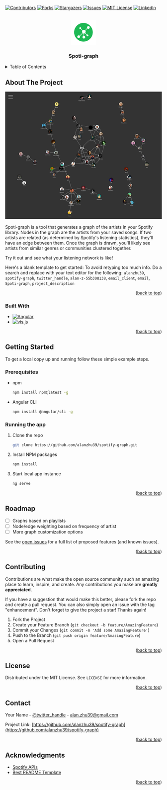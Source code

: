 <!-- Improved compatibility of back to top link: See: https://github.com/othneildrew/Best-README-Template/pull/73 -->

<a name="readme-top"></a>

<!--
*** Thanks for checking out the Best-README-Template. If you have a suggestion
*** that would make this better, please fork the repo and create a pull request
*** or simply open an issue with the tag "enhancement".
*** Don't forget to give the project a star!
*** Thanks again! Now go create something AMAZING! :D
-->

<!-- PROJECT SHIELDS -->
<!--
*** I'm using markdown "reference style" links for readability.
*** Reference links are enclosed in brackets [ ] instead of parentheses ( ).
*** See the bottom of this document for the declaration of the reference variables
*** for contributors-url, forks-url, etc. This is an optional, concise syntax you may use.
*** https://www.markdownguide.org/basic-syntax/#reference-style-links
-->

[![Contributors][contributors-shield]][contributors-url]
[![Forks][forks-shield]][forks-url]
[![Stargazers][stars-shield]][stars-url]
[![Issues][issues-shield]][issues-url]
[![MIT License][license-shield]][license-url]
[![LinkedIn][linkedin-shield]][linkedin-url]

<!-- PROJECT LOGO -->
<br />
<div align="center">
  <a href="https://github.com/alanzhu39/spotify-graph">
    <img src="images/logo.svg" alt="Logo" width="80" height="80">
  </a>

  <h3 align="center">Spoti-graph</h3>
</div>

<!-- TABLE OF CONTENTS -->
<details>
  <summary>Table of Contents</summary>
  <ol>
    <li>
      <a href="#about-the-project">About The Project</a>
      <ul>
        <li><a href="#built-with">Built With</a></li>
      </ul>
    </li>
    <li>
      <a href="#getting-started">Getting Started</a>
      <ul>
        <li><a href="#prerequisites">Prerequisites</a></li>
        <li><a href="#installation">Installation</a></li>
      </ul>
    </li>
    <li><a href="#roadmap">Roadmap</a></li>
    <li><a href="#contributing">Contributing</a></li>
    <li><a href="#license">License</a></li>
    <li><a href="#contact">Contact</a></li>
    <li><a href="#acknowledgments">Acknowledgments</a></li>
  </ol>
</details>

<!-- ABOUT THE PROJECT -->

## About The Project

[![Product Name Screen Shot][product-screenshot]](https://example.com)

Spoti-graph is a tool that generates a graph of the artists in your Spotify library.
Nodes in the graph are the artists from your saved songs.
If two artists are related (as determined by Spotify's listening statistics), they'll have an edge between them.
Once the graph is drawn, you'll likely see artists from similar genres or communities clustered together.

Try it out and see what your listening network is like!

Here's a blank template to get started: To avoid retyping too much info. Do a search and replace with your text editor for the following: `alanzhu39`, `spotify-graph`, `twitter_handle`, `alan-z-55b308138`, `email_client`, `email`, `Spoti-graph`, `project_description`

<p align="right">(<a href="#readme-top">back to top</a>)</p>

### Built With

- [![Angular][angular.io]][angular-url]
- [![vis.js][visjs]][visjs-url]

<p align="right">(<a href="#readme-top">back to top</a>)</p>

<!-- GETTING STARTED -->

## Getting Started

To get a local copy up and running follow these simple example steps.

### Prerequisites

- npm

  ```sh
  npm install npm@latest -g
  ```

- Angular CLI
  ```sh
  npm install @angular/cli -g
  ```

### Running the app

1. Clone the repo
   ```sh
   git clone https://github.com/alanzhu39/spotify-graph.git
   ```
2. Install NPM packages
   ```sh
   npm install
   ```
3. Start local app instance
   ```sh
   ng serve
   ```

<p align="right">(<a href="#readme-top">back to top</a>)</p>

<!-- ROADMAP -->

## Roadmap

- [ ] Graphs based on playlists
- [ ] Node/edge weighting based on frequency of artist
- [ ] More graph customization options

See the [open issues](https://github.com/alanzhu39/spotify-graph/issues) for a full list of proposed features (and known issues).

<p align="right">(<a href="#readme-top">back to top</a>)</p>

<!-- CONTRIBUTING -->

## Contributing

Contributions are what make the open source community such an amazing place to learn, inspire, and create. Any contributions you make are **greatly appreciated**.

If you have a suggestion that would make this better, please fork the repo and create a pull request. You can also simply open an issue with the tag "enhancement".
Don't forget to give the project a star! Thanks again!

1. Fork the Project
2. Create your Feature Branch (`git checkout -b feature/AmazingFeature`)
3. Commit your Changes (`git commit -m 'Add some AmazingFeature'`)
4. Push to the Branch (`git push origin feature/AmazingFeature`)
5. Open a Pull Request

<p align="right">(<a href="#readme-top">back to top</a>)</p>

<!-- LICENSE -->

## License

Distributed under the MIT License. See `LICENSE` for more information.

<p align="right">(<a href="#readme-top">back to top</a>)</p>

<!-- CONTACT -->

## Contact

Your Name - [@twitter_handle](https://twitter.com/alanzhu39) - alan.zhu39@gmail.com

Project Link: [https://github.com/alanzhu39/spotify-graph](https://github.com/alanzhu39/spotify-graph)

<p align="right">(<a href="#readme-top">back to top</a>)</p>

<!-- ACKNOWLEDGMENTS -->

## Acknowledgments

- [Spotify APIs](https://developer.spotify.com/)
- [Best README Template](https://github.com/othneildrew/Best-README-Template)

<p align="right">(<a href="#readme-top">back to top</a>)</p>

<!-- MARKDOWN LINKS & IMAGES -->
<!-- https://www.markdownguide.org/basic-syntax/#reference-style-links -->

[contributors-shield]: https://img.shields.io/github/contributors/alanzhu39/spotify-graph.svg?style=for-the-badge
[contributors-url]: https://github.com/alanzhu39/spotify-graph/graphs/contributors
[forks-shield]: https://img.shields.io/github/forks/alanzhu39/spotify-graph.svg?style=for-the-badge
[forks-url]: https://github.com/alanzhu39/spotify-graph/network/members
[stars-shield]: https://img.shields.io/github/stars/alanzhu39/spotify-graph.svg?style=for-the-badge
[stars-url]: https://github.com/alanzhu39/spotify-graph/stargazers
[issues-shield]: https://img.shields.io/github/issues/alanzhu39/spotify-graph.svg?style=for-the-badge
[issues-url]: https://github.com/alanzhu39/spotify-graph/issues
[license-shield]: https://img.shields.io/github/license/alanzhu39/spotify-graph.svg?style=for-the-badge
[license-url]: https://github.com/alanzhu39/spotify-graph/blob/master/LICENSE
[linkedin-shield]: https://img.shields.io/badge/-LinkedIn-black.svg?style=for-the-badge&logo=linkedin&colorB=555
[linkedin-url]: https://linkedin.com/in/alan-z-55b308138
[product-screenshot]: images/screenshot.png
[next.js]: https://img.shields.io/badge/next.js-000000?style=for-the-badge&logo=nextdotjs&logoColor=white
[angular.io]: https://img.shields.io/badge/Angular-DD0031?style=for-the-badge&logo=angular&logoColor=white
[angular-url]: https://angular.io/
[visjs]: https://img.shields.io/badge/vis.js-%23000000.svg?style=for-the-badge
[visjs-url]: https://visjs.org/
